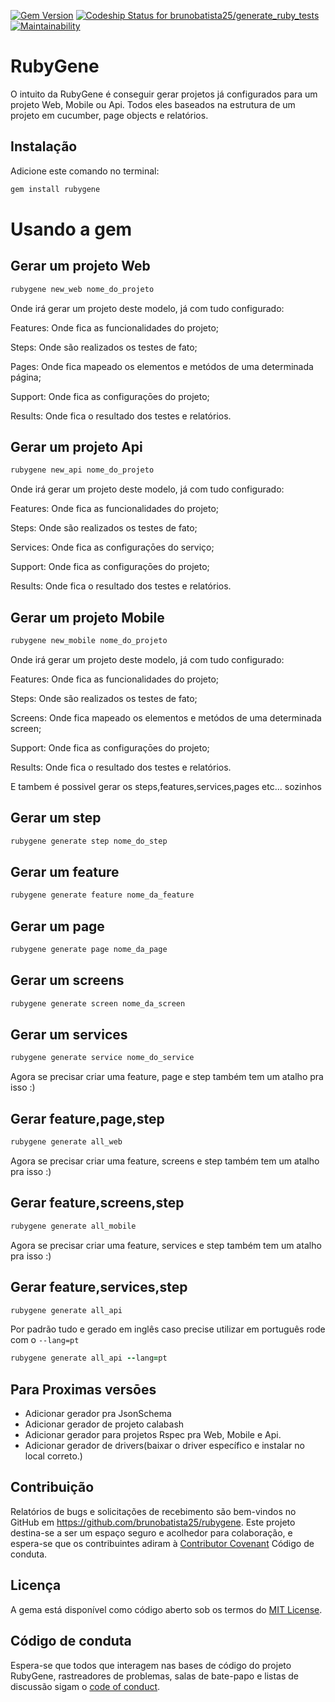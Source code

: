 [![Gem Version](https://badge.fury.io/rb/rubygene.svg)](https://badge.fury.io/rb/rubygene)
[ ![Codeship Status for brunobatista25/generate_ruby_tests](https://app.codeship.com/projects/6954dcd0-9694-0136-803d-3204db439b3c/status?branch=master)](https://app.codeship.com/projects/304920)
[![Maintainability](https://api.codeclimate.com/v1/badges/6ac63623b0699225f219/maintainability)](https://codeclimate.com/github/brunobatista25/RubyGene/maintainability)

# RubyGene

O intuito da RubyGene é conseguir gerar projetos já configurados para um projeto Web, Mobile ou Api. Todos eles baseados na estrutura de um projeto em cucumber, page objects e relatórios.

## Instalação

Adicione este comando no terminal:

```ruby
gem install rubygene
```

# Usando a gem


## Gerar um projeto Web

```ruby
rubygene new_web nome_do_projeto
```

Onde irá gerar um projeto deste modelo, já com tudo configurado:

Features: Onde fica as funcionalidades do projeto;

Steps: Onde são realizados os testes de fato;

Pages: Onde fica mapeado os elementos e metódos de uma determinada página;

Support: Onde fica as configuraçōes do projeto;

Results: Onde fica o resultado dos testes e relatórios.

## Gerar um projeto Api

```ruby
rubygene new_api nome_do_projeto
```

Onde irá gerar um projeto deste modelo, já com tudo configurado:

Features: Onde fica as funcionalidades do projeto;

Steps: Onde são realizados os testes de fato;

Services: Onde fica as configuraçōes do serviço;

Support: Onde fica as configuraçōes do projeto;

Results: Onde fica o resultado dos testes e relatórios.

## Gerar um projeto Mobile

```ruby
rubygene new_mobile nome_do_projeto
```

Onde irá gerar um projeto deste modelo, já com tudo configurado:

Features: Onde fica as funcionalidades do projeto;

Steps: Onde são realizados os testes de fato;

Screens: Onde fica mapeado os elementos e metódos de uma determinada screen;

Support: Onde fica as configuraçōes do projeto;

Results: Onde fica o resultado dos testes e relatórios.

E tambem é possivel gerar os steps,features,services,pages etc... sozinhos 

## Gerar um step

```ruby
rubygene generate step nome_do_step
```

## Gerar um feature

```ruby
rubygene generate feature nome_da_feature
```

## Gerar um page

```ruby
rubygene generate page nome_da_page
```

## Gerar um screens

```ruby
rubygene generate screen nome_da_screen
```

## Gerar um services

```ruby
rubygene generate service nome_do_service
```

Agora se precisar criar uma feature, page e step também tem um atalho pra isso :)
 
## Gerar feature,page,step

```ruby
rubygene generate all_web
```

Agora se precisar criar uma feature, screens e step também tem um atalho pra isso :)

## Gerar feature,screens,step

```ruby
rubygene generate all_mobile
```

Agora se precisar criar uma feature, services e step também tem um atalho pra isso :)

## Gerar feature,services,step

```ruby
rubygene generate all_api
```

Por padrão tudo e gerado em inglês caso precise utilizar em português rode com o `--lang=pt`

```ruby
rubygene generate all_api --lang=pt
```

## Para Proximas versōes

- Adicionar gerador pra JsonSchema
- Adicionar gerador de projeto calabash
- Adicionar gerador para projetos Rspec pra Web, Mobile e Api.
- Adicionar gerador de drivers(baixar o driver específico e instalar no local correto.)

## Contribuição

Relatórios de bugs e solicitações de recebimento são bem-vindos no GitHub em https://github.com/brunobatista25/rubygene. Este projeto destina-se a ser um espaço seguro e acolhedor para colaboração, e espera-se que os contribuintes adiram à [Contributor Covenant](http://contributor-covenant.org) Código de conduta.

## Licença

A gema está disponível como código aberto sob os termos do
 [MIT License](https://opensource.org/licenses/MIT).

## Código de conduta

Espera-se que todos que interagem nas bases de código do projeto RubyGene, rastreadores de problemas, salas de bate-papo e listas de discussão sigam o
 [code of conduct](https://github.com/brunobatista25/rubygene/blob/master/CODE_OF_CONDUCT.md).
